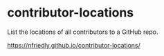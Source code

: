 # contributor-locations
List the locations of all contributors to a GitHub repo.

https://nfriedly.github.io/contributor-locations/